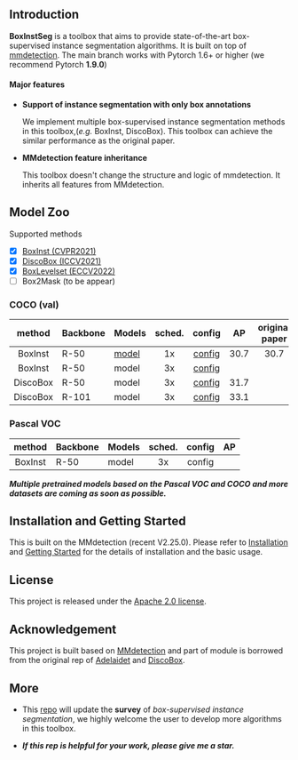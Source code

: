
## Introduction
**BoxInstSeg** is a toolbox that aims to provide state-of-the-art box-supervised instance segmentation algorithms. 
It is built on top of [mmdetection](https://github.com/open-mmlab/mmdetection).
The main branch works with Pytorch 1.6+ or higher (we recommend Pytorch **1.9.0**)


#### Major features

- **Support of instance segmentation with only box annotations**

   We implement multiple box-supervised instance segmentation methods in this toolbox,(*e.g.* BoxInst, DiscoBox). This toolbox can achieve the similar performance as the original paper. 

- **MMdetection feature inheritance**

  This toolbox doesn't change the structure and logic of mmdetection. It inherits all features from MMdetection.

## Model Zoo
<summary> Supported methods </summary>

- [x] [BoxInst (CVPR2021)](https://arxiv.org/abs/2012.02310)
- [x] [DiscoBox (ICCV2021)](https://arxiv.org/abs/2105.06464v2)
- [x] [BoxLevelset (ECCV2022)](https://arxiv.org/abs/2207.09055)
- [ ] Box2Mask (to be appear)

### COCO (val)
|     method      | Backbone | Models    | sched.  |config   | AP      | original paper |
|:---------------:|----------|-----------|:-------:|:-------:|:-------:|:-------:|
|   BoxInst       | R-50     | [model](https://drive.google.com/file/d/1dVOmUGsvnORcUGpFRXTxknepvsUYiV34/view?usp=sharing)     |   1x    |[config](https://github.com/LiWentomng/BoxInstSeg/blob/main/configs/boxinst/boxinst_r50_fpn_1x_coco.py)   |  30.7   | 30.7 |
|   BoxInst       | R-50     | model     |   3x    |[config](https://github.com/LiWentomng/BoxInstSeg/blob/main/configs/boxinst/boxinst_r50_fpn_3x_coco.py)   |         |      |
|   DiscoBox      | R-50     | model     |   3x    |[config](https://github.com/LiWentomng/BoxInstSeg/blob/main/configs/discobox/discobox_solov2_coco_r50_fpn_3x.py)   |  31.7   |   |
|   DiscoBox      | R-101    | model     |   3x    |[config](https://github.com/LiWentomng/BoxInstSeg/blob/main/configs/discobox/discobox_solov2_coco_r101_fpn_3x.py)   |  33.1   |   |

### Pascal VOC
|     method      | Backbone | Models    | sched.  |config   | AP      | 
|:---------------:|----------|-----------|:-------:|:-------:|:-------:|
|   BoxInst       | R-50     | model     |   3x    |config   |         |

**_Multiple pretrained models based on the Pascal VOC and COCO and more datasets are coming as soon as possible._**


## Installation and Getting Started
This is built on the MMdetection (recent V2.25.0). Please refer to [Installation](https://github.com/open-mmlab/mmdetection/blob/master/docs/en/get_started.md/#Installation) and [Getting Started](https://github.com/open-mmlab/mmdetection/blob/master/docs/en/get_started.md) for the details of installation and the basic usage.


## License

This project is released under the [Apache 2.0 license](LICENSE).


## Acknowledgement

This project is built based on [MMdetection](https://github.com/open-mmlab/mmdetection) and part of module is borrowed from the original rep of [Adelaidet](https://github.com/aim-uofa/AdelaiDet) and [DiscoBox](https://github.com/NVlabs/DiscoBox).

## More
- This [repo](https://github.com/LiWentomng/Box-supervised-instance-segmentation) will update the **survey** of _box-supervised instance segmentation_, we highly welcome the user to develop more algorithms in this toolbox.

- **_If this rep is helpful for your work, please give me a star._**

